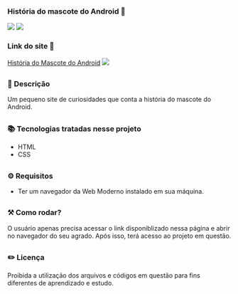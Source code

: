 ### História do mascote do Android 🤖

<div style="display: inline_block">

<img src="https://img.shields.io/badge/html5-%23E34F26.svg?style=for-the-badge&logo=html5&logoColor=white" />
<img src="https://img.shields.io/badge/css3-%231572B6.svg?style=for-the-badge&logo=css3&logoColor=white" />

### Link do site 🔗 

<a href="https://26tassiofernandes.github.io/HistoriadoMascoteDoAndroid/site.html" rel="external" >História do Mascote do Android</a>
<img src="https://github.com/26Tassiofernandes/HistoriadoMascoteDoAndroid/assets/86972667/c41feef5-72b2-4aaf-8d13-38e2aba84e82"/>

</div>



##

### 📜 Descrição 

Um pequeno site de curiosidades que conta a história do mascote do Android.

##

### 📚 Tecnologias tratadas nesse projeto

- HTML
- CSS

##

### ⚙ Requisitos

- Ter um navegador da Web Moderno instalado em sua máquina.

##

### ⚒️ Como rodar?

O usuário apenas precisa acessar o link disponiblizado nessa página e abrir no navegador do seu agrado. Após isso, terá acesso ao projeto em questão.

##

### ✏️ Licença

Proibida a utilização dos arquivos e códigos em questão para fins diferentes de aprendizado e estudo.

##
